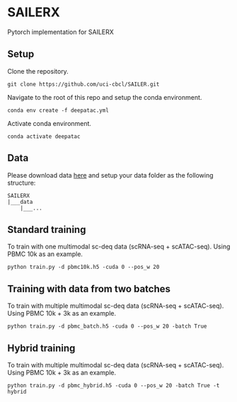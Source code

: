 # SAILERX
Pytorch implementation for SAILERX

## Setup

Clone the repository.

```
git clone https://github.com/uci-cbcl/SAILER.git
```

Navigate to the root of this repo and setup the conda environment.

```
conda env create -f deepatac.yml
```

Activate conda environment.

```
conda activate deepatac
```

## Data

Please download data [here](https://drive.google.com/drive/folders/1yQeF3Ch_yZg2hXRcTe9X30ilQB_qaRq1?usp=sharing) and setup your data folder as the following structure:

```
SAILERX
|___data  
    |___...
```

## Standard training
To train with one multimodal sc-deq data (scRNA-seq + scATAC-seq). Using PBMC 10k as an example.
```
python train.py -d pbmc10k.h5 -cuda 0 --pos_w 20
```

## Training with data from two batches
To train with multiple multimodal sc-deq data (scRNA-seq + scATAC-seq). Using PBMC 10k + 3k as an example.
```
python train.py -d pbmc_batch.h5 -cuda 0 --pos_w 20 -batch True
```

## Hybrid training
To train with multiple multimodal sc-deq data (scRNA-seq + scATAC-seq). Using PBMC 10k + 3k as an example.
```
python train.py -d pbmc_hybrid.h5 -cuda 0 --pos_w 20 -batch True -t hybrid
```